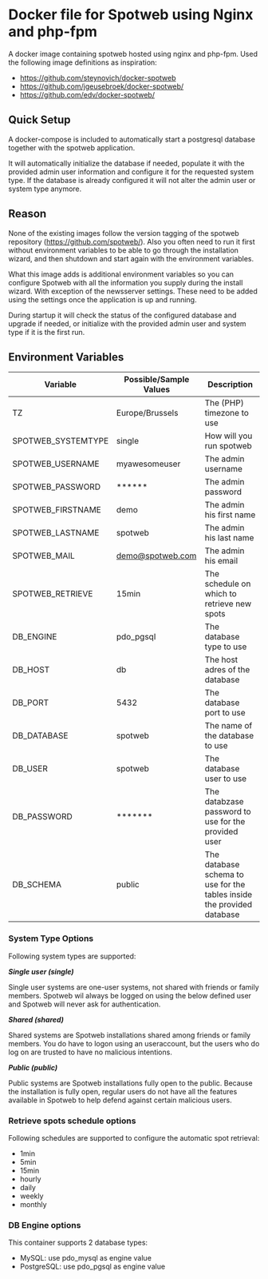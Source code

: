 # Docker file for Spotweb using Nginx and php-fpm

A docker image containing spotweb hosted using nginx and php-fpm.
Used the following image definitions as inspiration:
- https://github.com/steynovich/docker-spotweb
- https://github.com/jgeusebroek/docker-spotweb/
- https://github.com/edv/docker-spotweb/

## Quick Setup
A docker-compose is included to automatically start a postgresql database together with the spotweb application. 

It will automatically initialize the database if needed, populate it with the provided admin user information and configure it for the requested system type.
If the database is already configured it will not alter the admin user or system type anymore.

## Reason

None of the existing images follow the version tagging of the spotweb repository (https://github.com/spotweb/). Also you often need to run it first without environment variables to be able to go through the installation wizard, and then shutdown and start again with the environment variables.

What this image adds is additional environment variables so you can configure Spotweb with all the information you supply during the install wizard. With exception of the newsserver settings. These need to be added using the settings once the application is up and running.

During startup it will check the status of the configured database and upgrade if needed, or initialize with the provided admin user and system type if it is the first run.

## Environment Variables

| Variable          | Possible/Sample Values | Description |
|------------------ | ---------------------- | ----------- |
|TZ                 | Europe/Brussels        | The (PHP) timezone to use |
|SPOTWEB_SYSTEMTYPE | single                 | How will you run spotweb |
|SPOTWEB_USERNAME   | myawesomeuser          | The admin username |
|SPOTWEB_PASSWORD   | ******                 | The admin password |
|SPOTWEB_FIRSTNAME  | demo                   | The admin his first name |
|SPOTWEB_LASTNAME   | spotweb                | The admin his last name |
|SPOTWEB_MAIL       | demo@spotweb.com       | The admin his email |
|SPOTWEB_RETRIEVE   | 15min                  | The schedule on which to retrieve new spots |
|DB_ENGINE          | pdo_pgsql              | The database type to use |
|DB_HOST            | db                     | The host adres of the database |
|DB_PORT            | 5432                   | The database port to use |
|DB_DATABASE        | spotweb                | The name of the database to use |
|DB_USER            | spotweb                | The database user to use |
|DB_PASSWORD        | *******                | The databzase password to use for the provided user |
|DB_SCHEMA          | public                 | The database schema to use for the tables inside the provided database |

### System Type Options

Following system types are supported:

***Single user	(single)***

Single user systems are one-user systems, not shared with friends or family members. Spotweb wil always be logged on using the below defined user and Spotweb will never ask for authentication.

***Shared (shared)***

Shared systems are Spotweb installations shared among friends or family members. You do have to logon using an useraccount, but the users who do log on are trusted to have no malicious intentions.

***Public (public)***

Public systems are Spotweb installations fully open to the public. Because the installation is fully open, regular users do not have all the features available in Spotweb to help defend against certain malicious users.

### Retrieve spots schedule options
Following schedules are supported to configure the automatic spot retrieval:
- 1min 
- 5min 
- 15min 
- hourly 
- daily 
- weekly 
- monthly

### DB Engine options
This container supports 2 database types:
- MySQL: use pdo_mysql as engine value
- PostgreSQL: use pdo_pgsql as engine value